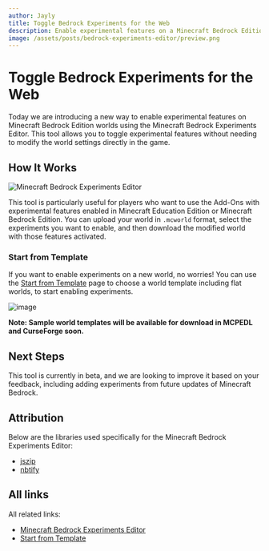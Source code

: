 ```yaml
---
author: Jayly
title: Toggle Bedrock Experiments for the Web
description: Enable experimental features on a Minecraft Bedrock Edition worlds using the Minecraft Bedrock Experiments Editor for testing the latest features.
image: /assets/posts/bedrock-experiments-editor/preview.png
---
```


# Toggle Bedrock Experiments for the Web

Today we are introducing a new way to enable experimental features on Minecraft Bedrock Edition worlds using the Minecraft Bedrock Experiments Editor. This tool allows you to toggle experimental features without needing to modify the world settings directly in the game.

## How It Works

![Minecraft Bedrock Experiments Editor](/assets/posts/bedrock-experiments-editor/preview.png)

This tool is particularly useful for players who want to use the Add-Ons with experimental features enabled in Minecraft Education Edition or Minecraft Bedrock Edition. You can upload your world in `.mcworld` format, select the experiments you want to enable, and then download the modified world with those features activated.

### Start from Template

If you want to enable experiments on a new world, no worries! You can use the [Start from Template](/bedrock-experiments/start-from-template/) page to choose a world template including flat worlds, to start enabling experiments.

![image](/assets/posts/bedrock-experiments-editor/start-from-template.png)

**Note: Sample world templates will be available for download in MCPEDL and CurseForge soon.**

## Next Steps

This tool is currently in beta, and we are looking to improve it based on your feedback, including adding experiments from future updates of Minecraft Bedrock.

## Attribution

Below are the libraries used specifically for the Minecraft Bedrock Experiments Editor:

- [jszip](https://github.com/Stuk/jszip)
- [nbtify](https://github.com/Offroaders123/NBTify)

## All links

All related links:

- [Minecraft Bedrock Experiments Editor](/bedrock-experiments/)
- [Start from Template](/bedrock-experiments/start-from-template/)
